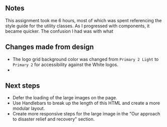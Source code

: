 ## Notes

This assignment took me 6 hours, most of which was spent referencing the style guide for the utility classes. As I progressed with components, it became quicker. The confusion I had was with what

## Changes made from design

- The logo grid background color was changed from `Primary 2 Light` to `Primary 2` for accessibility against the White logos.
-

## Next steps

- Defer the loading of the large images on the page.
- Use Handlebars to break up the length of this HTML and create a more modular layout.
- Create more responsive steps for the large image in the "Our approach to disaster relief and recovery" section.
